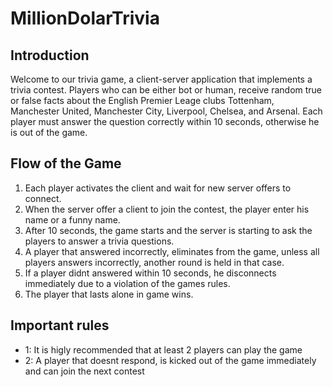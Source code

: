 # MillionDolarTrivia

## Introduction

Welcome to our trivia game, a client-server application that implements a trivia contest. Players who can be either bot or human, receive random true or false facts about the English Premier Leage clubs Tottenham, Manchester United, Manchester City, Liverpool, Chelsea, and Arsenal.
Each player must answer the question correctly within 10 seconds, otherwise he is out of the game.  

## Flow of the Game

1. Each player activates the client and wait for new server offers to connect.
2. When the server offer a client to join the contest, the player enter his name or a funny name.
3. After 10 seconds, the game starts and the server is starting to ask the players to answer a trivia questions.
4. A player that answered incorrectly, eliminates from the game, unless all players answers incorrectly, another round is held in that case.
6. If a player didnt answered within 10 seconds, he disconnects immediately due to a  violation of the games rules.
7. The player that lasts alone in game wins.

## Important rules

- 1: It is higly recommended that at least 2 players can play the game
- 2: A player that doesnt respond, is kicked out of the game immediately and can join the next contest

